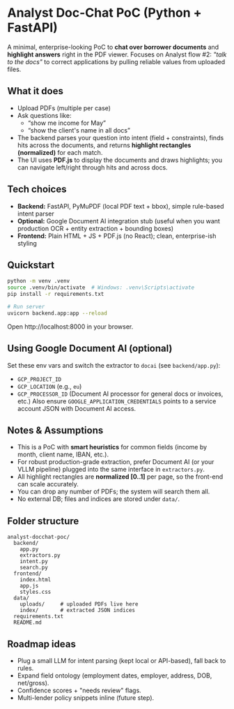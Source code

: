
# Analyst Doc-Chat PoC (Python + FastAPI)

A minimal, enterprise-looking PoC to **chat over borrower documents** and **highlight answers** right in the PDF viewer.
Focuses on Analyst flow #2: *"talk to the docs"* to correct applications by pulling reliable values from uploaded files.

## What it does
- Upload PDFs (multiple per case)
- Ask questions like:
  - “show me income for May”
  - “show the client's name in all docs”
- The backend parses your question into intent (field + constraints), finds hits across the documents,
  and returns **highlight rectangles (normalized)** for each match.
- The UI uses **PDF.js** to display the documents and draws highlights; you can navigate left/right through hits and across docs.

## Tech choices
- **Backend:** FastAPI, PyMuPDF (local PDF text + bbox), simple rule-based intent parser
- **Optional:** Google Document AI integration stub (useful when you want production OCR + entity extraction + bounding boxes)
- **Frontend:** Plain HTML + JS + PDF.js (no React); clean, enterprise-ish styling

## Quickstart
```bash
python -m venv .venv
source .venv/bin/activate  # Windows: .venv\Scripts\activate
pip install -r requirements.txt

# Run server
uvicorn backend.app:app --reload
```

Open http://localhost:8000 in your browser.

## Using Google Document AI (optional)
Set these env vars and switch the extractor to `docai` (see `backend/app.py`):
- `GCP_PROJECT_ID`
- `GCP_LOCATION` (e.g., `eu`)
- `GCP_PROCESSOR_ID` (Document AI processor for general docs or invoices, etc.)
Also ensure `GOOGLE_APPLICATION_CREDENTIALS` points to a service account JSON with Document AI access.

## Notes & Assumptions
- This is a PoC with **smart heuristics** for common fields (income by month, client name, IBAN, etc.).
- For robust production-grade extraction, prefer Document AI (or your VLLM pipeline) plugged into the same interface in `extractors.py`.
- All highlight rectangles are **normalized [0..1]** per page, so the front-end can scale accurately.
- You can drop any number of PDFs; the system will search them all.
- No external DB; files and indices are stored under `data/`.

## Folder structure
```
analyst-docchat-poc/
  backend/
    app.py
    extractors.py
    intent.py
    search.py
  frontend/
    index.html
    app.js
    styles.css
  data/
    uploads/     # uploaded PDFs live here
    index/       # extracted JSON indices
  requirements.txt
  README.md
```

## Roadmap ideas
- Plug a small LLM for intent parsing (kept local or API-based), fall back to rules.
- Expand field ontology (employment dates, employer, address, DOB, net/gross).
- Confidence scores + "needs review" flags.
- Multi-lender policy snippets inline (future step).
